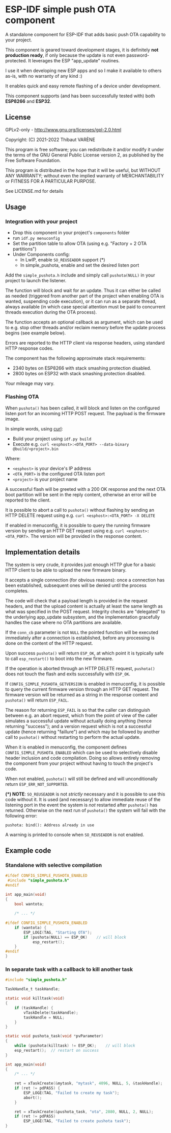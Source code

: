 #  ESP-IDF simple push OTA component

A standalone component for ESP-IDF that adds basic push OTA capability to your project.

This component is geared toward development stages, it is definitely **not production ready**,
if only because the update is not even password-protected. It leverages the ESP "app_update" routines.

I use it when developing new ESP apps and so I make it available to others as-is,
with no warranty of any kind :)

It enables quick and easy remote flashing of a device under development.

This component supports (and has been successfully tested with) both **ESP8266** and **ESP32**.

## License

GPLv2-only - http://www.gnu.org/licenses/gpl-2.0.html

Copyright: (C) 2021-2022 Thibaut VARÈNE

This program is free software; you can redistribute it and/or
modify it under the terms of the GNU General Public License version 2,
as published by the Free Software Foundation.

This program is distributed in the hope that it will be useful, but WITHOUT ANY WARRANTY;
without even the implied warranty of MERCHANTABILITY or FITNESS FOR A PARTICULAR PURPOSE.

See LICENSE.md for details

## Usage

### Integration with your project

* Drop this component in your project's `components` folder
* run `idf.py menuconfig`
* Set the partition table to allow OTA (using e.g. "Factory + 2 OTA partitions")
* Under Components config:
  * In LwIP, enable `SO_REUSEADDR` support (*)
  * In simple_pushota, enable and set the desired listen port

Add the `simple_pushota.h` include and simply call `pushota(NULL)` in your project to launch the listener.

The function will block and wait for an update.
Thus it can either be called as needed (triggered from another part of the project when enabling OTA is wanted,
suspending code execution), or it can run as a separate thread, always available (in which case special attention
must be paid to concurrent threads execution during the OTA process).

The function accepts an optional callback as argument, which can be used to e.g. stop other threads and/or
reclaim memory before the update process begins (see example below).

Errors are reported to the HTTP client via response headers, using standard HTTP response codes.

The component has the following approximate stack requirements:

* 2340 bytes on ESP8266 with stack smashing protection disabled.
* 2800 bytes on ESP32 with stack smashing protection disabled.

Your mileage may vary.

### Flashing OTA

When `pushota()` has been called, it will block and listen on the configured listen port for an incoming HTTP POST request.
The payload is the firmware image.

In simple words, using [curl](https://curl.se):

* Build your project using `idf.py build`
* Execute e.g. `curl <esphost>:<OTA_PORT> --data-binary @build/<project>.bin`

Where:

* `<esphost>` is your device's IP address
* `<OTA_PORT>` is the configured OTA listen port
* `<project>` is your project name

A successful flash will be greeted with a 200 OK response and the next OTA boot partition will be sent in the reply content,
otherwise an error will be reported to the client. 

It is possible to abort a call to `pushota()` without flashing by sending an HTTP DELETE request using e.g.
`curl <esphost>:<OTA_PORT> -X DELETE`

If enabled in menuconfig, it is possible to query the running firmware version by sending an HTTP GET request using e.g.
`curl <esphost>:<OTA_PORT>`. The version will be provided in the response content.

## Implementation details

The system is very crude, it provides just enough HTTP glue for a basic HTTP client to be able to upload the new firmware binary.

It accepts a single connection (for obvious reasons): once a connection has been established,
subsequent ones will be denied until the process completes.

The code will check that a payload length is provided in the request headers,
and that the upload content is actually at least the same length as what was specified in the POST request.
Integrity checks are "delegated" to the underlying app_update subsystem, and the implementation gracefully handles the case where no
OTA partitions are available.

If the `conn_cb` parameter is not `NULL` the pointed function will be executed immediately after a connection is established,
before any processing is done on the content of the HTTP request.

Upon success `pushota()` will return `ESP_OK`, at which point it is typically safe to call `esp_restart()` to boot into the new firmware.

If the operation is aborted through an HTTP DELETE request, `pushota()` does not touch the flash and exits successfully with `ESP_OK`.

If `CONFIG_SIMPLE_PUSHOTA_GETVERSION` is enabled in menuconfig, it is possible to query the current firmware version through
an HTTP GET request. The firmware version will be returned as a string in the response content and `pushota()` will return `ESP_FAIL`.

The reason for returning `ESP_FAIL` is so that the caller can distinguish between e.g. an abort request, which from the point of view of the
caller simulates a successful update without actually doing anything (hence returning "success"); and a version request which is not a 
successful update (hence returning "faillure") and which may be followed by another call to `pushota()` without restarting to perform the
actual update.

When it is enabled in menuconfig, the component defines `CONFIG_SIMPLE_PUSHOTA_ENABLED` which can be used to
selectively disable header inclusion and code compilation. Doing so allows entirely removing the component
from your project without having to touch the project's code.

When not enabled, `pushota()` will still be defined and will unconditionally return `ESP_ERR_NOT_SUPPORTED`.

**(*) NOTE**:  `SO_REUSEADDR` is not *strictly* necessary and it is possible to use this code without it.
It is used (and necessary) to allow immediate reuse of the listening port in the event the system is *not* restarted
after `pushota()` has returned. Otherwise on the next run of `pushota()` the system will fail with the following error:

```
pushota: bind(): Address already in use
```

A warning is printed to console when `SO_REUSEADDR` is not enabled.

## Example code

### Standalone with selective compilation

```c
#ifdef CONFIG_SIMPLE_PUSHOTA_ENABLED
 #include "simple_pushota.h"
#endif

int app_main(void)
{
	bool wantota;
	
	/* ... */
	
#ifdef CONFIG_SIMPLE_PUSHOTA_ENABLED
	if (wantota) {
		ESP_LOGI(TAG, "Starting OTA");
		if (pushota(NULL) == ESP_OK)	// will block
			esp_restart();
	}
#endif
}
```

### In separate task with a callback to kill another task

```c
#include "simple_pushota.h"

TaskHandle_t taskHandle;

static void killtask(void)
{
	if (taskHandle) {
		vTaskDelete(taskHandle);
		taskHandle = NULL;
	}
}

static void pushota_task(void *pvParameter)
{
	while (pushota(killtask) != ESP_OK);	// will block
	esp_restart();	// restart on success
}

int app_main(void)
{
	/* ... */
	
	ret = xTaskCreate(&mytask, "mytask", 4096, NULL, 5, &taskHandle);
	if (ret != pdPASS) {
		ESP_LOGE(TAG, "Failed to create my task");
		abort();
	}

	ret = xTaskCreate(&pushota_task, "ota", 2880, NULL, 2, NULL);
	if (ret != pdPASS)
		ESP_LOGE(TAG, "Failed to create pushota task");
}
```
